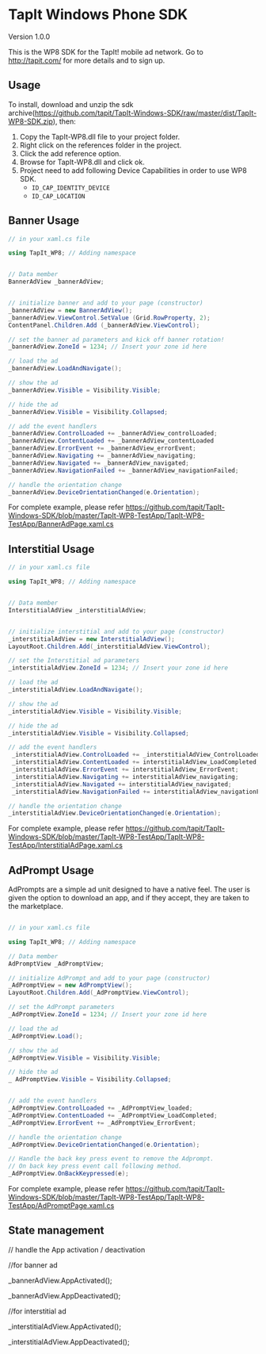 TapIt Windows Phone SDK
=======================
Version 1.0.0

This is the WP8 SDK for the TapIt! mobile ad network. Go to http://tapit.com/ for more details and to sign up.

Usage
---------
To install, download and unzip the sdk archive(https://github.com/tapit/TapIt-Windows-SDK/raw/master/dist/TapIt-WP8-SDK.zip),
then:

1.  Copy the TapIt-WP8.dll file to your project folder. 
2.   Right click on the references folder in the project.
3.	Click the add reference option.
4.	Browse for TapIt-WP8.dll and click ok.
5.	Project need to add following Device Capabilities in order to use WP8 SDK.
    *	````ID_CAP_IDENTITY_DEVICE````
    *	````ID_CAP_LOCATION````



Banner Usage
-------------------
````csharp
// in your xaml.cs file

using TapIt_WP8; // Adding namespace


// Data member
BannerAdView _bannerAdView;


// initialize banner and add to your page (constructor)
_bannerAdView = new BannerAdView();
_bannerAdView.ViewControl.SetValue (Grid.RowProperty, 2);
ContentPanel.Children.Add (_bannerAdView.ViewControl);

// set the banner ad parameters and kick off banner rotation!
_bannerAdView.ZoneId = 1234; // Insert your zone id here

// load the ad
_bannerAdView.LoadAndNavigate();

// show the ad
_bannerAdView.Visible = Visibility.Visible;

// hide the ad
_bannerAdView.Visible = Visibility.Collapsed;

// add the event handlers
_bannerAdView.ControlLoaded += _bannerAdView_controlLoaded;
_bannerAdView.ContentLoaded += _bannerAdView_contentLoaded        
_bannerAdView.ErrorEvent += _bannerAdView_errorEvent;       
_bannerAdView.Navigating += _bannerAdView_navigating;          
_bannerAdView.Navigated += _bannerAdView_navigated;     
_bannerAdView.NavigationFailed += _bannerAdView_navigationFailed;

// handle the orientation change
_bannerAdView.DeviceOrientationChanged(e.Orientation);

````
For complete example, please refer
https://github.com/tapit/TapIt-Windows-SDK/blob/master/TapIt-WP8-TestApp/TapIt-WP8-TestApp/BannerAdPage.xaml.cs 


Interstitial Usage
-----------------------
````csharp
// in your xaml.cs file

using TapIt_WP8; // Adding namespace


// Data member
InterstitialAdView _interstitialAdView;


// initialize interstitial and add to your page (constructor)
_interstitialAdView = new InterstitialAdView();
LayoutRoot.Children.Add(_interstitialAdView.ViewControl);

// set the Interstitial ad parameters	
_interstitialAdView.ZoneId = 1234; // Insert your zone id here

// load the ad
_interstitialAdView.LoadAndNavigate();

// show the ad
_interstitialAdView.Visible = Visibility.Visible;

// hide the ad
_interstitialAdView.Visible = Visibility.Collapsed;

// add the event handlers
 _interstitialAdView.ControlLoaded += _interstitialAdView_ControlLoaded;     
 _interstitialAdView.ContentLoaded += interstitialAdView_LoadCompleted;         
 _interstitialAdView.ErrorEvent += interstitialAdView_ErrorEvent;         
 _interstitialAdView.Navigating += interstitialAdView_navigating;         
 _interstitialAdView.Navigated += interstitialAdView_navigated;       
 _interstitialAdView.NavigationFailed += interstitialAdView_navigationFailed;

// handle the orientation change
_interstitialAdView.DeviceOrientationChanged(e.Orientation);

````
For complete example, please refer 
https://github.com/tapit/TapIt-Windows-SDK/blob/master/TapIt-WP8-TestApp/TapIt-WP8-TestApp/InterstitialAdPage.xaml.cs 

AdPrompt Usage
-----------------------
AdPrompts are a simple ad unit designed to have a native feel.  The user is given the option to download an app, 
and if they accept, they are taken to the marketplace.

````csharp

// in your xaml.cs file

using TapIt_WP8; // Adding namespace

// Data member
AdPromptView _AdPromptView;

// initialize AdPrompt and add to your page (constructor)
_AdPromptView = new AdPromptView();
LayoutRoot.Children.Add(_AdPromptView.ViewControl);

// set the AdPrompt parameters 
_AdPromptView.ZoneId = 1234; // Insert your zone id here 

// load the ad
_AdPromptView.Load();

// show the ad
_AdPromptView.Visible = Visibility.Visible;

// hide the ad
_ AdPromptView.Visible = Visibility.Collapsed;


// add the event handlers
_AdPromptView.ControlLoaded += _AdPromptView_loaded;      
_AdPromptView.ContentLoaded += _AdPromptView_LoadCompleted;  
_AdPromptView.ErrorEvent += _AdPromptView_ErrorEvent; 

// handle the orientation change
_AdPromptView.DeviceOrientationChanged(e.Orientation);

// Handle the back key press event to remove the Adprompt.
// On back key press event call following method.
_AdPromptView.OnBackKeypressed(e);


````
For complete example, please refer 
https://github.com/tapit/TapIt-Windows-SDK/blob/master/TapIt-WP8-TestApp/TapIt-WP8-TestApp/AdPromptPage.xaml.cs 

State management
-------------------

// handle the App activation / deactivation

//for banner ad

_bannerAdView.AppActivated(); 

_bannerAdView.AppDeactivated();

//for interstitial ad

_interstitialAdView.AppActivated();

_interstitialAdView.AppDeactivated();

